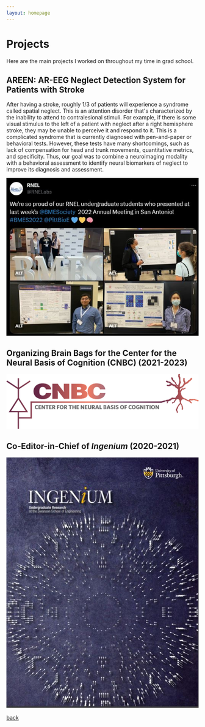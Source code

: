 ```yaml
---
layout: homepage
---
```


# Projects
Here are the main projects I worked on throughout my time in grad school. 

## **AREEN: AR-EEG Neglect Detection System for Patients with Stroke**
After having a stroke, roughly 1/3 of patients will experience a syndrome called spatial neglect. This is an attention disorder that's characterized by the inability to attend to contralesional stimuli. For example, if there is some visual stimulus to the left of a patient with neglect after a right hemisphere stroke, they may be unable to perceive it and respond to it. This is a complicated syndrome that is currently diagnosed with pen-and-paper or behavioral tests. However, these tests have many shortcomings, such as lack of compensation for head and trunk movements, quantitative metrics, and specificity. Thus, our goal was to combine a neuroimaging modality with a behavioral assessment to identify neural biomarkers of neglect to improve its diagnosis and assessment. 

[![Undergrads at BMES](/assets/img/undergrads.JPG)](https://twitter.com/RNELabs/status/1582482593832108032)

## **Organizing Brain Bags for the Center for the Neural Basis of Cognition (CNBC) (2021-2023)** 


[![CNBC](/assets/img/CNBC.png)](https://www.cnbc.cmu.edu/)

## **Co-Editor-in-Chief of _Ingenium_ (2020-2021)** 

[![Ingenium](/assets/img/ingenium.JPG)](https://issuu.com/pittswanson/docs/2021_ingenium_ada_compliant_final_publication)

[back](./)
